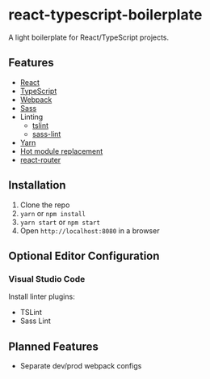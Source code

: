 # react-typescript-boilerplate

A light boilerplate for React/TypeScript projects.

## Features

* [React](https://facebook.github.io/react/)
* [TypeScript](https://www.typescriptlang.org/index.html)
* [Webpack](https://webpack.github.io/)
* [Sass](http://sass-lang.com/)
* Linting
  * [tslint](https://github.com/palantir/tslint)
  * [sass-lint](https://github.com/sasstools/sass-lint)
* [Yarn](https://yarnpkg.com/)
* [Hot module replacement](http://webpack.github.io/docs/webpack-dev-server.html#hot-module-replacement)
* [react-router](https://github.com/ReactTraining/react-router#react-router--)

## Installation

1. Clone the repo
2. `yarn` or `npm install`
3. `yarn start` or `npm start`
4. Open `http://localhost:8080` in a browser

## Optional Editor Configuration

### Visual Studio Code

Install linter plugins:

* TSLint
* Sass Lint

## Planned Features

* Separate dev/prod webpack configs
